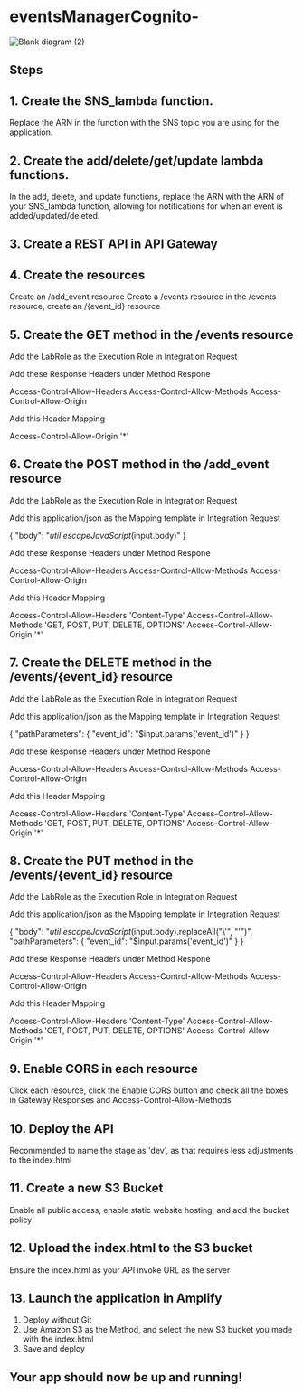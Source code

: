 # eventsManagerCognito-

![Blank diagram (2)](https://github.com/user-attachments/assets/d4e19019-ceb1-4aae-b1e9-864f70c1faac)


## Steps

## 1. Create the SNS_lambda function. 

Replace the ARN in the function with the SNS topic you are using for the application.

## 2. Create the add/delete/get/update lambda functions. 

In the add, delete, and update functions, replace the ARN with the ARN of your SNS_lambda function, allowing for notifications for when an event is added/updated/deleted. 

## 3. Create a REST API in API Gateway

## 4. Create the resources

Create an /add_event resource
Create a /events resource
in the /events resource, create an /{event_id} resource

## 5. Create the GET method in the /events resource 

Add the LabRole as the Execution Role in Integration Request

Add these Response Headers under Method Respone

Access-Control-Allow-Headers
Access-Control-Allow-Methods
Access-Control-Allow-Origin

Add this Header Mapping 

Access-Control-Allow-Origin '*'

## 6. Create the POST method in the /add_event resource 

Add the LabRole as the Execution Role in Integration Request

Add this application/json as the Mapping template in Integration Request

{
  "body": "$util.escapeJavaScript($input.body)"
}


Add these Response Headers under Method Respone

Access-Control-Allow-Headers
Access-Control-Allow-Methods
Access-Control-Allow-Origin

Add this Header Mapping 

Access-Control-Allow-Headers 'Content-Type'
Access-Control-Allow-Methods 'GET, POST, PUT, DELETE, OPTIONS'
Access-Control-Allow-Origin '*'

## 7. Create the DELETE method in the /events/{event_id} resource 

Add the LabRole as the Execution Role in Integration Request

Add this application/json as the Mapping template in Integration Request

{
    "pathParameters": {
        "event_id": "$input.params('event_id')"
    }
}


Add these Response Headers under Method Respone

Access-Control-Allow-Headers
Access-Control-Allow-Methods
Access-Control-Allow-Origin

Add this Header Mapping 

Access-Control-Allow-Headers 'Content-Type'
Access-Control-Allow-Methods 'GET, POST, PUT, DELETE, OPTIONS'
Access-Control-Allow-Origin '*'


## 8. Create the PUT method in the /events/{event_id} resource 

Add the LabRole as the Execution Role in Integration Request

Add this application/json as the Mapping template in Integration Request

{
  "body": "$util.escapeJavaScript($input.body).replaceAll("\\'", "'")",
  "pathParameters": {
    "event_id": "$input.params('event_id')"
  }
}


Add these Response Headers under Method Respone

Access-Control-Allow-Headers
Access-Control-Allow-Methods
Access-Control-Allow-Origin

Add this Header Mapping 
 
Access-Control-Allow-Headers 'Content-Type'
Access-Control-Allow-Methods 'GET, POST, PUT, DELETE, OPTIONS'
Access-Control-Allow-Origin '*'

## 9. Enable CORS in each resource

Click each resource, click the Enable CORS button and check all the boxes in Gateway Responses and Access-Control-Allow-Methods

## 10. Deploy the API 

Recommended to name the stage as 'dev', as that requires less adjustments to the index.html

## 11. Create a new S3 Bucket

Enable all public access, enable static website hosting, and add the bucket policy

## 12. Upload the index.html to the S3 bucket

Ensure the index.html as your API invoke URL as the server

## 13. Launch the application in Amplify

1. Deploy without Git
2. Use Amazon S3 as the Method, and select the new S3 bucket you made with the index.html
3. Save and deploy 

## Your app should now be up and running!






